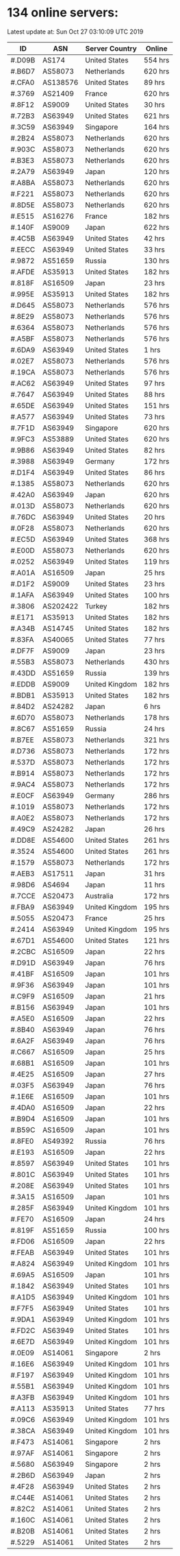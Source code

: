 # 134 online servers:

Latest update at: Sun Oct 27 03:10:09 UTC 2019

| ID | ASN | Server Country | Online |
| -- | --- | -------------- | ------ |
| #.D09B | AS174 | United States | 554 hrs |
| #.B6D7 | AS58073 | Netherlands | 620 hrs |
| #.CFA0 | AS138576 | United States | 89 hrs |
| #.3769 | AS21409 | France | 620 hrs |
| #.8F12 | AS9009 | United States | 30 hrs |
| #.72B3 | AS63949 | United States | 621 hrs |
| #.3C59 | AS63949 | Singapore | 164 hrs |
| #.2B24 | AS58073 | Netherlands | 620 hrs |
| #.903C | AS58073 | Netherlands | 620 hrs |
| #.B3E3 | AS58073 | Netherlands | 620 hrs |
| #.2A79 | AS63949 | Japan | 120 hrs |
| #.A8BA | AS58073 | Netherlands | 620 hrs |
| #.F221 | AS58073 | Netherlands | 620 hrs |
| #.8D5E | AS58073 | Netherlands | 620 hrs |
| #.E515 | AS16276 | France | 182 hrs |
| #.140F | AS9009 | Japan | 622 hrs |
| #.4C5B | AS63949 | United States | 42 hrs |
| #.EECC | AS63949 | United States | 33 hrs |
| #.9872 | AS51659 | Russia | 130 hrs |
| #.AFDE | AS35913 | United States | 182 hrs |
| #.818F | AS16509 | Japan | 23 hrs |
| #.995E | AS35913 | United States | 182 hrs |
| #.D645 | AS58073 | Netherlands | 576 hrs |
| #.8E29 | AS58073 | Netherlands | 576 hrs |
| #.6364 | AS58073 | Netherlands | 576 hrs |
| #.A5BF | AS58073 | Netherlands | 576 hrs |
| #.6DA9 | AS63949 | United States | 1 hrs |
| #.02E7 | AS58073 | Netherlands | 576 hrs |
| #.19CA | AS58073 | Netherlands | 576 hrs |
| #.AC62 | AS63949 | United States | 97 hrs |
| #.7647 | AS63949 | United States | 88 hrs |
| #.65DE | AS63949 | United States | 151 hrs |
| #.A577 | AS63949 | United States | 73 hrs |
| #.7F1D | AS63949 | Singapore | 620 hrs |
| #.9FC3 | AS53889 | United States | 620 hrs |
| #.9B86 | AS63949 | United States | 82 hrs |
| #.3988 | AS63949 | Germany | 172 hrs |
| #.D1F4 | AS63949 | United States | 86 hrs |
| #.1385 | AS58073 | Netherlands | 620 hrs |
| #.42A0 | AS63949 | Japan | 620 hrs |
| #.013D | AS58073 | Netherlands | 620 hrs |
| #.76DC | AS63949 | United States | 20 hrs |
| #.0F28 | AS58073 | Netherlands | 620 hrs |
| #.EC5D | AS63949 | United States | 368 hrs |
| #.E00D | AS58073 | Netherlands | 620 hrs |
| #.0252 | AS63949 | United States | 119 hrs |
| #.A01A | AS16509 | Japan | 25 hrs |
| #.D1F2 | AS9009 | United States | 23 hrs |
| #.1AFA | AS63949 | United States | 100 hrs |
| #.3806 | AS202422 | Turkey | 182 hrs |
| #.E171 | AS35913 | United States | 182 hrs |
| #.A34B | AS14745 | United States | 182 hrs |
| #.83FA | AS40065 | United States | 77 hrs |
| #.DF7F | AS9009 | Japan | 23 hrs |
| #.55B3 | AS58073 | Netherlands | 430 hrs |
| #.43DD | AS51659 | Russia | 139 hrs |
| #.EDDB | AS9009 | United Kingdom | 182 hrs |
| #.BDB1 | AS35913 | United States | 182 hrs |
| #.84D2 | AS24282 | Japan | 6 hrs |
| #.6D70 | AS58073 | Netherlands | 178 hrs |
| #.8C67 | AS51659 | Russia | 24 hrs |
| #.B7EE | AS58073 | Netherlands | 321 hrs |
| #.D736 | AS58073 | Netherlands | 172 hrs |
| #.537D | AS58073 | Netherlands | 172 hrs |
| #.B914 | AS58073 | Netherlands | 172 hrs |
| #.9AC4 | AS58073 | Netherlands | 172 hrs |
| #.E0CF | AS63949 | Germany | 286 hrs |
| #.1019 | AS58073 | Netherlands | 172 hrs |
| #.A0E2 | AS58073 | Netherlands | 172 hrs |
| #.49C9 | AS24282 | Japan | 26 hrs |
| #.DD8E | AS54600 | United States | 261 hrs |
| #.3524 | AS54600 | United States | 261 hrs |
| #.1579 | AS58073 | Netherlands | 172 hrs |
| #.AEB3 | AS17511 | Japan | 31 hrs |
| #.98D6 | AS4694 | Japan | 11 hrs |
| #.7CCE | AS20473 | Australia | 172 hrs |
| #.FBA9 | AS63949 | United Kingdom | 195 hrs |
| #.5055 | AS20473 | France | 25 hrs |
| #.2414 | AS63949 | United Kingdom | 195 hrs |
| #.67D1 | AS54600 | United States | 121 hrs |
| #.2CBC | AS16509 | Japan | 22 hrs |
| #.D91D | AS63949 | Japan | 76 hrs |
| #.41BF | AS16509 | Japan | 101 hrs |
| #.9F36 | AS63949 | Japan | 101 hrs |
| #.C9F9 | AS16509 | Japan | 21 hrs |
| #.B156 | AS63949 | Japan | 101 hrs |
| #.A5E0 | AS16509 | Japan | 22 hrs |
| #.8B40 | AS63949 | Japan | 76 hrs |
| #.6A2F | AS63949 | Japan | 76 hrs |
| #.C667 | AS16509 | Japan | 25 hrs |
| #.68B1 | AS16509 | Japan | 101 hrs |
| #.4E25 | AS16509 | Japan | 27 hrs |
| #.03F5 | AS63949 | Japan | 76 hrs |
| #.1E6E | AS16509 | Japan | 101 hrs |
| #.4DA0 | AS16509 | Japan | 22 hrs |
| #.B9D4 | AS16509 | Japan | 101 hrs |
| #.B59C | AS16509 | Japan | 101 hrs |
| #.8FE0 | AS49392 | Russia | 76 hrs |
| #.E193 | AS16509 | Japan | 22 hrs |
| #.8597 | AS63949 | United States | 101 hrs |
| #.801C | AS63949 | United States | 101 hrs |
| #.208E | AS63949 | United States | 101 hrs |
| #.3A15 | AS16509 | Japan | 101 hrs |
| #.285F | AS63949 | United Kingdom | 101 hrs |
| #.FE70 | AS16509 | Japan | 24 hrs |
| #.819F | AS51659 | Russia | 100 hrs |
| #.FD06 | AS16509 | Japan | 22 hrs |
| #.FEAB | AS63949 | United States | 101 hrs |
| #.A824 | AS63949 | United Kingdom | 101 hrs |
| #.69A5 | AS16509 | Japan | 101 hrs |
| #.1842 | AS63949 | United States | 101 hrs |
| #.A1D5 | AS63949 | United Kingdom | 101 hrs |
| #.F7F5 | AS63949 | United States | 101 hrs |
| #.9DA1 | AS63949 | United Kingdom | 101 hrs |
| #.FD2C | AS63949 | United States | 101 hrs |
| #.6E7D | AS63949 | United Kingdom | 101 hrs |
| #.0E09 | AS14061 | Singapore | 2 hrs |
| #.16E6 | AS63949 | United Kingdom | 101 hrs |
| #.F197 | AS63949 | United Kingdom | 101 hrs |
| #.55B1 | AS63949 | United Kingdom | 101 hrs |
| #.A3FB | AS63949 | United Kingdom | 101 hrs |
| #.A113 | AS35913 | United States | 77 hrs |
| #.09C6 | AS63949 | United Kingdom | 101 hrs |
| #.38CA | AS63949 | United Kingdom | 101 hrs |
| #.F473 | AS14061 | Singapore | 2 hrs |
| #.97AF | AS14061 | Singapore | 2 hrs |
| #.5680 | AS63949 | Singapore | 2 hrs |
| #.2B6D | AS63949 | Japan | 2 hrs |
| #.4F28 | AS63949 | United States | 2 hrs |
| #.C44E | AS14061 | United States | 2 hrs |
| #.82C2 | AS14061 | United States | 2 hrs |
| #.160C | AS14061 | United States | 2 hrs |
| #.B20B | AS14061 | United States | 2 hrs |
| #.5229 | AS14061 | United States | 2 hrs |

